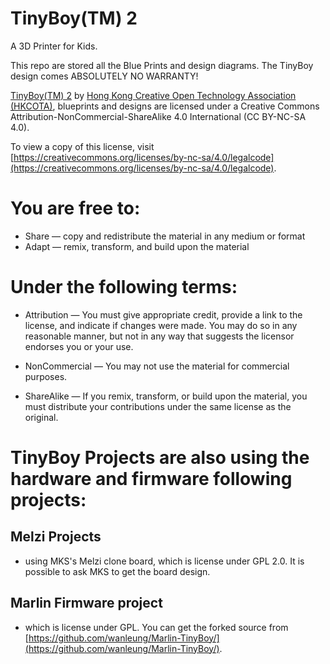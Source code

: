 # TinyBoy(TM) 2
A 3D Printer for Kids.

This repo are stored all the Blue Prints and design diagrams.
The TinyBoy design comes ABSOLUTELY NO WARRANTY!

[TinyBoy(TM) 2](http://www.tinyboy.net) by [Hong Kong Creative Open Technology Association (HKCOTA)](http://cota.hk), blueprints and designs are licensed under a Creative Commons Attribution-NonCommercial-ShareAlike 4.0 International (CC BY-NC-SA 4.0).
  
To view a copy of this license, visit [https://creativecommons.org/licenses/by-nc-sa/4.0/legalcode](https://creativecommons.org/licenses/by-nc-sa/4.0/legalcode). 

# You are free to:

* Share — copy and redistribute the material in any medium or format
* Adapt — remix, transform, and build upon the material 

# Under the following terms:

* Attribution — You must give appropriate credit, provide a link to the license, and indicate if changes were made. You may do so in any reasonable manner, but not in any way that suggests the licensor endorses you or your use.

* NonCommercial — You may not use the material for commercial purposes.

* ShareAlike — If you remix, transform, or build upon the material, you must distribute your contributions under the same license as the original. 

# TinyBoy Projects are also using the hardware and firmware following projects:

## Melzi Projects
* using MKS's Melzi clone board, which is license under GPL 2.0. It is possible to ask MKS to get the board design. 


## Marlin Firmware project
* which is license under GPL. You can get the forked source from [https://github.com/wanleung/Marlin-TinyBoy/](https://github.com/wanleung/Marlin-TinyBoy/).

